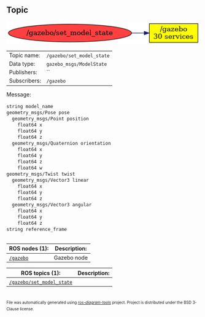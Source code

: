 <!--
File was automatically generated using 'ros-diagram-tools' project.
Project is distributed under the BSD 3-Clause license.
-->

## Topic

[![/gazebo/set_model_state](t__gazebo_set_model_state.png "/gazebo/set_model_state")](t__gazebo_set_model_state.png)

|     |     |
| --- | --- |
| Topic name: | `/gazebo/set_model_state` |
| Data type: | `gazebo_msgs/ModelState` |
| Publishers: | `` |
| Subscribers: | `/gazebo` |

Message:
```
string model_name
geometry_msgs/Pose pose
  geometry_msgs/Point position
    float64 x
    float64 y
    float64 z
  geometry_msgs/Quaternion orientation
    float64 x
    float64 y
    float64 z
    float64 w
geometry_msgs/Twist twist
  geometry_msgs/Vector3 linear
    float64 x
    float64 y
    float64 z
  geometry_msgs/Vector3 angular
    float64 x
    float64 y
    float64 z
string reference_frame


```


| ROS nodes (1): | Description: |
| -------------- | ------------ |
| [`/gazebo`](n__gazebo.html) | Gazebo node |

| ROS topics (1): | Description: |
| --------------- | ------------ |
| [`/gazebo/set_model_state`](t__gazebo_set_model_state.html) |  |


</br>
<font size="1">
File was automatically generated using <a href="https://github.com/anetczuk/ros-diagram-tools"><i>ros-diagram-tools</i></a> project.
Project is distributed under the BSD 3-Clause license.
</font>
